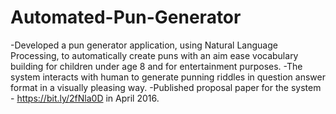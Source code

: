# Automated-Pun-Generator
-Developed a pun generator application, using Natural Language Processing, to automatically create puns with an aim ease vocabulary       building for children under age 8 and for entertainment purposes.
-The system interacts with human to generate punning riddles in question answer format in a visually pleasing way.
-Published proposal paper for the system - https://bit.ly/2fNla0D in April 2016. 
